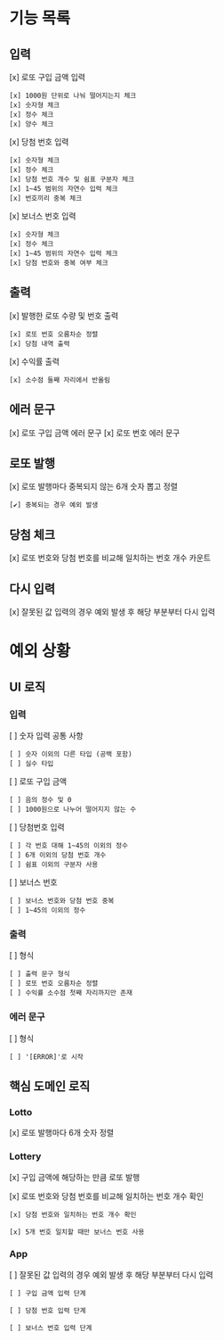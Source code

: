 # 기능 목록

## 입력

[x] 로또 구입 금액 입력

    [x] 1000원 단위로 나눠 떨어지는지 체크
    [x] 숫자형 체크
    [x] 정수 체크
    [x] 양수 체크

[x] 당첨 번호 입력

    [x] 숫자형 체크
    [x] 정수 체크
    [x] 당첨 번호 개수 및 쉼표 구분자 체크
    [x] 1~45 범위의 자연수 입력 체크
    [x] 번호끼리 중복 체크

[x] 보너스 번호 입력

    [x] 숫자형 체크
    [x] 정수 체크
    [x] 1~45 범위의 자연수 입력 체크
    [x] 당첨 번호와 중복 여부 체크

## 출력

[x] 발행한 로또 수량 및 번호 출력

    [x] 로또 번호 오름차순 정렬
    [x] 당첨 내역 출력

[x] 수익률 출력

    [x] 소수점 둘째 자리에서 반올림

## 에러 문구

[x] 로또 구입 금액 에러 문구
[x] 로또 번호 에러 문구

## 로또 발행

[x] 로또 발행마다 중복되지 않는 6개 숫자 뽑고 정렬

    [✔️] 중복되는 경우 예외 발생

## 당첨 체크

[x] 로또 번호와 당첨 번호를 비교해 일치하는 번호 개수 카운트

## 다시 입력

[x] 잘못된 값 입력의 경우 예외 발생 후 해당 부분부터 다시 입력

# 예외 상황

## UI 로직

### 입력

[ ] 숫자 입력 공통 사항

    [ ] 숫자 이외의 다른 타입 (공백 포함)
    [ ] 실수 타입

[ ] 로또 구입 금액

    [ ] 음의 정수 및 0
    [ ] 1000원으로 나누어 떨어지지 않는 수

[ ] 당첨번호 입력

    [ ] 각 번호 대해 1~45의 이외의 정수
    [ ] 6개 이외의 당첨 번호 개수
    [ ] 쉼표 이외의 구분자 사용

[ ] 보너스 번호

    [ ] 보너스 번호와 당첨 번호 중복
    [ ] 1~45의 이외의 정수

### 출력

[ ] 형식

    [ ] 출력 문구 형식
    [ ] 로또 번호 오름차순 정렬
    [ ] 수익률 소수점 첫째 자리까지만 존재

### 에러 문구

[ ] 형식

    [ ] '[ERROR]'로 시작

## 핵심 도메인 로직

### Lotto

[x] 로또 발행마다 6개 숫자 정렬

### Lottery

[x] 구입 금액에 해당하는 만큼 로또 발행

[x] 로또 번호와 당첨 번호를 비교해 일치하는 번호 개수 확인

    [x] 당첨 번호와 일치하는 번호 개수 확인

    [x] 5개 번호 일치할 때만 보너스 번호 사용

### App

[ ] 잘못된 값 입력의 경우 예외 발생 후 해당 부분부터 다시 입력

    [ ] 구입 금액 입력 단계

    [ ] 당첨 번호 입력 단계

    [ ] 보너스 번호 입력 단계
